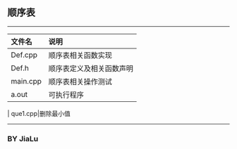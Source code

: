 ## 顺序表

---

|文件名|说明|
|:---|:---|
Def.cpp|顺序表相关函数实现
Def.h|顺序表定义及相关函数声明
main.cpp|顺序表相关操作测试
a.out|可执行程序
|
que1.cpp|删除最小值


---
### BY JiaLu
